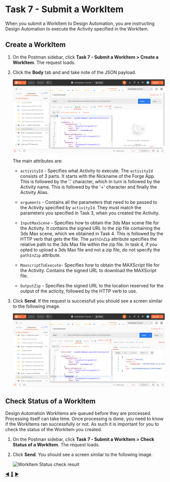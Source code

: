 # Task 7 - Submit a WorkItem

When you submit a WorkItem to Design Automation, you are instructing Design Automation to execute the Activity specified in the WorkItem.


## Create a WorkItem

1. On the Postman sidebar, click **Task 7 - Submit a WorkItem > Create a WorkItem**. The request loads.

2. Click the **Body** tab and and take note of the JSON payload.

    ![Workitem JSON Payload](../images/task5-workitem_json_payload.png "WorkItem JSON Payload")

    The main attributes are:

    - `activityId` - Specifies what Activity to execute. The `activityId`  consists of 3 parts.  It starts with the Nickname of the Forge App. This is followed by the '.' character, which in turn is followed by the Activity name. This is followed by the '+' character and finally the Activity Alias.

    - `arguments` - Contains all the parameters that need to be passed to the Activity specified by `activityId`. They must match the parameters you specified in Task 3, when you created the Activity.

    - `InputMaxScene` - Specifies how to obtain the 3ds Max scene file for the Activity. It contains the signed URL to the zip file containing the 3ds Max scene, which we obtained in Task 4. This is followed by the HTTP verb that gets the file. The `pathInZip` attribute specifies the relative path to the 3ds Max file within the zip file. In task 4, if you opted to upload a 3ds Max file and not a zip file, do not specify the `pathInZip` attribute.

    - `MaxscriptToExecute`- Specifies how to obtain the MAXScript file for the Activity. Contains the signed URL to download the MAXScript file.

    - `OutputZip` -   Specifies the signed URL to the location reserved for the output of the acticity, followed by the HTTP verb to use.

3. Click **Send**. If the request is successfull you should see a screen similar to the following image.

    ![deleteWallsResultUrl](../images/task5-result_url.png "deleteWallsResultUrl")

## Check Status of a WorkItem

Design Automation WorkItems are queued before they are processed. Processing itself can take time. Once processing is done, you need to know if the WorkItems ran successfully or not. As such it is important for you to check the status of the WorkItem you created.

1. On the Postman sidebar, click **Task 7 - Submit a WorkItem > Check Status of a WorkItem**. The request loads.

2. Click **Send**. You should see a screen similar to the following image.

    ![WorkItem Status check result](../images/task7-check_status.png "WorkItem Status check result")


[:arrow_backward:](task-4.md)  [:arrow_up_small:](../readme.md)  [:arrow_forward:](task-6.md) 